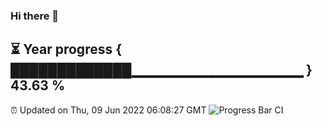 ### Hi there 👋
⏳ Year progress { █████████████▁▁▁▁▁▁▁▁▁▁▁▁▁▁▁▁▁ } 43.63 %
---
⏰ Updated on Thu, 09 Jun 2022 06:08:27 GMT
![Progress Bar CI](https://github.com/Moyi321/Moyi321/workflows/Progress%20Bar%20CI/badge.svg)
